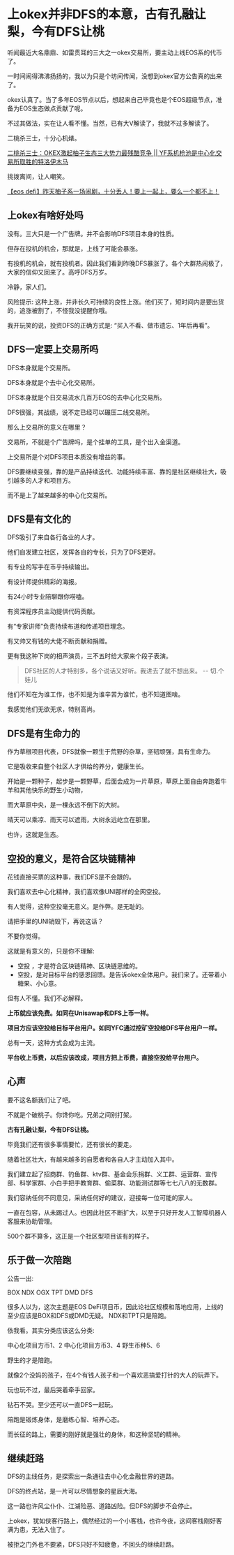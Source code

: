 # 上okex并非DFS的本意，古有孔融让梨，今有DFS让桃

听闻最近大名鼎鼎、如雷贯耳的三大之一okex交易所，要主动上线EOS系的代币了。

一时间闹得沸沸扬扬的，我以为只是个坊间传闻，没想到okex官方公告真的出来了。

okex认真了。当了多年EOS节点以后，想起来自己毕竟也是个EOS超级节点，准备为EOS生态做点贡献了呢。

不过其做法，实在让人看不懂。当然，已有大V解读了，我就不过多解读了。

二桃杀三士，十分心机婊。

[二桃杀三士：OKEX激起柚子生态三大势力最残酷竞争 || YF系机枪池是中心化交易所取胜的特洛伊木马](https://bihu.com/article/1114214767)

挑拨离间，让人嘲笑。

[【eos defi】昨天柚子系一场闹剧，十分丢人！要上一起上，要么一个都不上！](https://bihu.com/article/1309650944)



## 上okex有啥好处吗

没有。三大只是一个广告牌。并不会影响DFS项目本身的性质。

但存在投机的机会，那就是，上线了可能会暴涨。

有投机的机会，就有投机者。因此我们看到昨晚DFS暴涨了。各个大群热闹极了，大家的信仰又回来了。高呼DFS万岁。

冷静，家人们。

风险提示: 这种上涨，并非长久可持续的良性上涨。他们买了，短时间内是要出货的，追涨被割了，不怪我没提醒你哦。

我开玩笑的说，投资DFS的正确方式是: “买入不看、做市遗忘、1年后再看”。 

## DFS一定要上交易所吗

DFS本身就是个交易所。

DFS本身就是个去中心化交易所。

DFS本身就是个日交易流水几百万EOS的去中心化交易所。

DFS很强，其战绩，说不定已经可以碾压二线交易所。

那么上交易所的意义在哪里？

交易所，不就是个广告牌吗，是个挂单的工具，是个出入金渠道。

上交易所是个对DFS项目本质没有增益的事。

DFS要继续变强，靠的是产品持续迭代、功能持续丰富、靠的是社区继续壮大，吸引越多的人才和项目方。

而不是上了越来越多的中心化交易所。

## DFS是有文化的

DFS吸引了来自各行各业的人才。

他们自发建立社区，发挥各自的专长，只为了DFS更好。

有专业的写手在币乎持续输出。

有设计师提供精彩的海报。

有24小时专业陪聊跟你唠嗑。

有资深程序员主动提供代码贡献。

有“专家讲师”负责持续布道和传递项目理念。

有又帅又有钱的大佬不断贡献和捐赠。

更有我这种下岗的相声演员，三不五时给大家来个段子表演。


> DFS社区的人才特别多，各个说话又好听。我进去了就不想出来。 -- 切.个娃儿


他们不知在为谁工作，也不知是为谁辛苦为谁忙，也不知道图啥。

我感觉他们无欲无求，特别高尚。


## DFS是有生命力的

作为草根项目代表，DFS就像一颗生于荒野的杂草，坚韧顽强，具有生命力。

它是吸收来自整个社区人才供给的养分，健康生长。

开始是一颗种子，起步是一颗野草，后面会成为一片草原，草原上面自由奔跑着牛羊和其他快乐的野生小动物，

而大草原中央，是一棵永远不倒下的大树。

晴天可以乘凉、雨天可以遮雨，大树永远屹立在那里。

也许，这就是生态。

## 空投的意义，是符合区块链精神

花钱直接买票的这种事，我们DFS是不会跟的。

我们喜欢去中心化精神，我们喜欢像UNI那样的全网空投。

有人觉得，这种空投毫无意义。是作弊。是无耻的。

请把手里的UNI销毁下，再说这话？

不要你觉得。

这就是有意义的，只是你不理解: 

* 空投 ，才是符合区块链精神、区块链思维的。
* 空投，是对目标平台的感恩回馈。是告诉okex全体用户。我们来了。还带着小糖果、小心意。

但有人不懂。我们不必解释。

**上币就应该免费。如同在Unisawap和DFS上币一样。**

**项目方应该空投给目标平台用户。如同YFC通过挖矿空投给DFS平台用户一样。**

总有一天，这种方式会成为主流。

**平台收上币费，以后应该改成，项目方把上币费，直接空投给平台用户。**

## 心声

要不这名额我们让了吧。

不就是个破桃子。你馋你吃。兄弟之间别打架。

**古有孔融让梨，今有DFS让桃。**

毕竟我们还有很多事情要忙，还有很长的要走。

随着社区壮大，有越来越多的自愿者和各自人才主动加入其中。

我们建立起了招商群、钓鱼群、ktv群、基金会乐捐群、义工群、运营群、宣传部、科学家群、小白手把手教育群、偷菜群、功能测试群等七七八八的无数群。

我们容纳任何不同意见，采纳任何好的建议，迎接每一位可能的家人。

一直在包容，从未踢过人。也因此社区不断扩大，以至于只好开发人工智障机器人客服来协助管理。

500个群不算多，这正是一个社区型项目该有的样子。


## 乐于做一次陪跑

公告一出:

BOX NDX
OGX TPT
DMD DFS

很多人以为，这次主题是EOS DeFi项目币，因此论社区规模和落地应用，上线的至少应该是BOX和DFS或DMD无疑。 NDX和TPT只是陪跑。

依我看。其实分类应该这么分类:

中心化项目方币1、2
中心化项目方币3、4
野生币种5、6

野生的才是陪跑。

就像2个没妈的孩子，在4个有钱人孩子和一个喜欢恶搞爱打针的大人的玩弄下。

玩也玩不过，最后哭着牵手回家。

钻石不哭。至少还可以一直DFS一起玩。

陪跑是锻炼身体，是磨练心智、培养心态。

而长征的路上，需要的刚好就是强壮的身体，和这种坚韧的精神。

## 继续赶路

DFS的主线任务，是探索出一条通往去中心化金融世界的道路。

DFS的终点站，是一片可以尽情想象的星辰大海。

这一路也许风尘仆仆、江湖险恶、道路凶险。但DFS的脚步不会停止。

上okex，犹如侠客行路上，偶然经过的一个小客栈，也许今夜，这间客栈刚好客满为患，无法入住了。

被拒之门外也不要紧，DFS只好不知疲惫，不回头的继续赶路。


